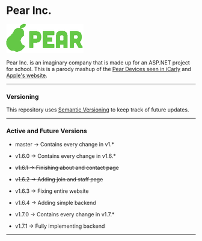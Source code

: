 # Pear Inc.

![pear logo](https://github.com/touchportal/pear-webproject/blob/master/pearwebsite/icons/pear-inc-textlogo.png)

Pear Inc. is an imaginary company that is made up for an ASP.NET project for school.
This is a parody mashup of the [Pear Devices seen in iCarly](https://icarly.fandom.com/wiki/Pear_Company) and [Apple's website](https://www.apple.com/).

---

### Versioning

This repository uses [Semantic Versioning](https://semver.org/) to keep track of future updates.

---

### Active and Future Versions

- master -> Contains every change in v1.*

- v1.6.0 -> Contains every change in v1.6.*
- ~~v1.6.1 -> Finishing about and contact page~~
- ~~v1.6.2 -> Adding join and staff page~~
- v1.6.3 -> Fixing entire website
- v1.6.4 -> Adding simple backend


- v1.7.0 -> Contains every change in v1.7.*
- v1.7.1 -> Fully implementing backend

---